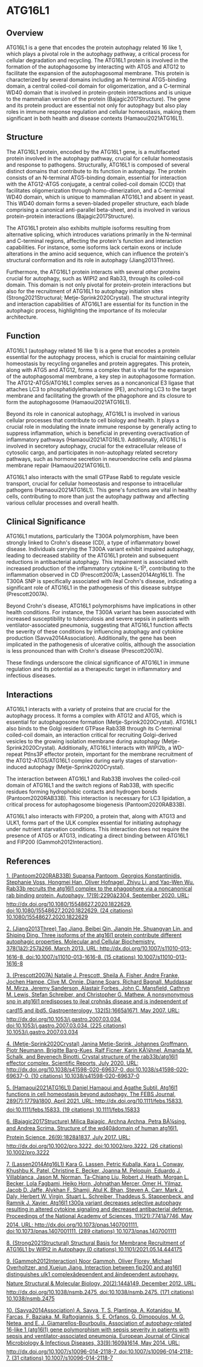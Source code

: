 # ATG16L1

## Overview
ATG16L1 is a gene that encodes the protein autophagy related 16 like 1, which plays a pivotal role in the autophagy pathway, a critical process for cellular degradation and recycling. The ATG16L1 protein is involved in the formation of the autophagosome by interacting with ATG5 and ATG12 to facilitate the expansion of the autophagosomal membrane. This protein is characterized by several domains including an N-terminal ATG5-binding domain, a central coiled-coil domain for oligomerization, and a C-terminal WD40 domain that is involved in protein-protein interactions and is unique to the mammalian version of the protein (Bajagic2017Structure). The gene and its protein product are essential not only for autophagy but also play roles in immune response regulation and cellular homeostasis, making them significant in both health and disease contexts (Hamaoui2021ATG16L1).

## Structure
The ATG16L1 protein, encoded by the ATG16L1 gene, is a multifaceted protein involved in the autophagy pathway, crucial for cellular homeostasis and response to pathogens. Structurally, ATG16L1 is composed of several distinct domains that contribute to its function in autophagy. The protein consists of an N-terminal ATG5-binding domain, essential for interaction with the ATG12-ATG5 conjugate, a central coiled-coil domain (CCD) that facilitates oligomerization through homo-dimerization, and a C-terminal WD40 domain, which is unique to mammalian ATG16L1 and absent in yeast. This WD40 domain forms a seven-bladed propeller structure, each blade comprising a canonical anti-parallel beta-sheet, and is involved in various protein-protein interactions (Bajagic2017Structure).

The ATG16L1 protein also exhibits multiple isoforms resulting from alternative splicing, which introduces variations primarily in the N-terminal and C-terminal regions, affecting the protein's function and interaction capabilities. For instance, some isoforms lack certain exons or include alterations in the amino acid sequence, which can influence the protein's structural conformation and its role in autophagy (Jiang2013Three).

Furthermore, the ATG16L1 protein interacts with several other proteins crucial for autophagy, such as WIPI2 and Rab33, through its coiled-coil domain. This domain is not only pivotal for protein-protein interactions but also for the recruitment of ATG16L1 to autophagy initiation sites (Strong2021Structural; Metje-Sprink2020Crystal). The structural integrity and interaction capabilities of ATG16L1 are essential for its function in the autophagic process, highlighting the importance of its molecular architecture.

## Function
ATG16L1 (autophagy related 16 like 1) is a gene that encodes a protein essential for the autophagy process, which is crucial for maintaining cellular homeostasis by recycling organelles and protein aggregates. This protein, along with ATG5 and ATG12, forms a complex that is vital for the expansion of the autophagosomal membrane, a key step in autophagosome formation. The ATG12-ATG5/ATG16L1 complex serves as a noncanonical E3 ligase that attaches LC3 to phosphatidylethanolamine (PE), anchoring LC3 to the target membrane and facilitating the growth of the phagophore and its closure to form the autophagosome (Hamaoui2021ATG16L1).

Beyond its role in canonical autophagy, ATG16L1 is involved in various cellular processes that contribute to cell biology and health. It plays a crucial role in modulating the innate immune response by generally acting to suppress inflammation, which is beneficial in preventing overactivation of inflammatory pathways (Hamaoui2021ATG16L1). Additionally, ATG16L1 is involved in secretory autophagy, crucial for the extracellular release of cytosolic cargo, and participates in non-autophagy related secretory pathways, such as hormone secretion in neuroendocrine cells and plasma membrane repair (Hamaoui2021ATG16L1).

ATG16L1 also interacts with the small GTPase Rab6 to regulate vesicle transport, crucial for cellular homeostasis and response to intracellular pathogens (Hamaoui2021ATG16L1). This gene's functions are vital in healthy cells, contributing to more than just the autophagy pathway and affecting various cellular processes and overall health.

## Clinical Significance
ATG16L1 mutations, particularly the T300A polymorphism, have been strongly linked to Crohn's disease (CD), a type of inflammatory bowel disease. Individuals carrying the T300A variant exhibit impaired autophagy, leading to decreased stability of the ATG16L1 protein and subsequent reductions in antibacterial autophagy. This impairment is associated with increased production of the inflammatory cytokine IL-1Î², contributing to the inflammation observed in CD (Prescott2007A; Lassen2014Atg16L1). The T300A SNP is specifically associated with ileal Crohn's disease, indicating a significant role of ATG16L1 in the pathogenesis of this disease subtype (Prescott2007A).

Beyond Crohn's disease, ATG16L1 polymorphisms have implications in other health conditions. For instance, the T300A variant has been associated with increased susceptibility to tuberculosis and severe sepsis in patients with ventilator-associated pneumonia, suggesting that ATG16L1 function affects the severity of these conditions by influencing autophagy and cytokine production (Savva2014Association). Additionally, the gene has been implicated in the pathogenesis of ulcerative colitis, although the association is less pronounced than with Crohn's disease (Prescott2007A).

These findings underscore the clinical significance of ATG16L1 in immune regulation and its potential as a therapeutic target in inflammatory and infectious diseases.

## Interactions
ATG16L1 interacts with a variety of proteins that are crucial for the autophagy process. It forms a complex with ATG12 and ATG5, which is essential for autophagosome formation (Metje-Sprink2020Crystal). ATG16L1 also binds to the Golgi resident GTPase Rab33B through its C-terminal coiled-coil domain, an interaction critical for recruiting Golgi-derived vesicles to the growing isolation membrane during autophagy (Metje-Sprink2020Crystal). Additionally, ATG16L1 interacts with WIPI2b, a WD-repeat PtIns3P effector protein, important for the membrane recruitment of the ATG12-ATG5/ATG16L1 complex during early stages of starvation-induced autophagy (Metje-Sprink2020Crystal).

The interaction between ATG16L1 and Rab33B involves the coiled-coil domain of ATG16L1 and the switch regions of Rab33B, with specific residues forming hydrophobic contacts and hydrogen bonds (Pantoom2020RAB33B). This interaction is necessary for LC3 lipidation, a critical process for autophagosome biogenesis (Pantoom2020RAB33B).

ATG16L1 also interacts with FIP200, a protein that, along with ATG13 and ULK1, forms part of the ULK complex essential for initiating autophagy under nutrient starvation conditions. This interaction does not require the presence of ATG5 or ATG13, indicating a direct binding between ATG16L1 and FIP200 (Gammoh2012Interaction).


## References


[1. (Pantoom2020RAB33B) Supansa Pantoom, Georgios Konstantinidis, Stephanie Voss, Hongmei Han, Oliver Hofnagel, Zhiyu Li, and Yao-Wen Wu. Rab33b recruits the atg16l1 complex to the phagophore via a noncanonical rab binding protein. Autophagy, 17(9):2290â2304, September 2020. URL: http://dx.doi.org/10.1080/15548627.2020.1822629, doi:10.1080/15548627.2020.1822629. (24 citations) 10.1080/15548627.2020.1822629](https://doi.org/10.1080/15548627.2020.1822629)

[2. (Jiang2013Three) Tao Jiang, Beibei Qin, Jianqin He, Shuangyan Lin, and Shiping Ding. Three isoforms of the atg16l1 protein contribute different autophagic properties. Molecular and Cellular Biochemistry, 378(1â2):257â266, March 2013. URL: http://dx.doi.org/10.1007/s11010-013-1616-8, doi:10.1007/s11010-013-1616-8. (15 citations) 10.1007/s11010-013-1616-8](https://doi.org/10.1007/s11010-013-1616-8)

[3. (Prescott2007A) Natalie J. Prescott, Sheila A. Fisher, Andre Franke, Jochen Hampe, Clive M. Onnie, Dianne Soars, Richard Bagnall, Muddassar M. Mirza, Jeremy Sanderson, Alastair Forbes, John C. Mansfield, Cathryn M. Lewis, Stefan Schreiber, and Christopher G. Mathew. A nonsynonymous snp in atg16l1 predisposes to ileal crohnâs disease and is independent of card15 and ibd5. Gastroenterology, 132(5):1665â1671, May 2007. URL: http://dx.doi.org/10.1053/j.gastro.2007.03.034, doi:10.1053/j.gastro.2007.03.034. (225 citations) 10.1053/j.gastro.2007.03.034](https://doi.org/10.1053/j.gastro.2007.03.034)

[4. (Metje-Sprink2020Crystal) Janina Metje-Sprink, Johannes Groffmann, Piotr Neumann, Brigitte Barg-Kues, Ralf Ficner, Karin KÃ¼hnel, Amanda M. Schalk, and Beyenech Binotti. Crystal structure of the rab33b/atg16l1 effector complex. Scientific Reports, July 2020. URL: http://dx.doi.org/10.1038/s41598-020-69637-0, doi:10.1038/s41598-020-69637-0. (10 citations) 10.1038/s41598-020-69637-0](https://doi.org/10.1038/s41598-020-69637-0)

[5. (Hamaoui2021ATG16L1) Daniel Hamaoui and Agathe Subtil. Atg16l1 functions in cell homeostasis beyond autophagy. The FEBS Journal, 289(7):1779â1800, April 2021. URL: http://dx.doi.org/10.1111/febs.15833, doi:10.1111/febs.15833. (19 citations) 10.1111/febs.15833](https://doi.org/10.1111/febs.15833)

[6. (Bajagic2017Structure) Milica Bajagic, Archna Archna, Petra BÃ¼sing, and Andrea Scrima. Structure of the wd40âdomain of human atg16l1. Protein Science, 26(9):1828â1837, July 2017. URL: http://dx.doi.org/10.1002/pro.3222, doi:10.1002/pro.3222. (26 citations) 10.1002/pro.3222](https://doi.org/10.1002/pro.3222)

[7. (Lassen2014Atg16L1) Kara G. Lassen, Petric Kuballa, Kara L. Conway, Khushbu K. Patel, Christine E. Becker, Joanna M. Peloquin, Eduardo J. Villablanca, Jason M. Norman, Ta-Chiang Liu, Robert J. Heath, Morgan L. Becker, Lola Fagbami, Heiko Horn, Johnathan Mercer, Omer H. Yilmaz, Jacob D. Jaffe, Alykhan F. Shamji, Atul K. Bhan, Steven A. Carr, Mark J. Daly, Herbert W. Virgin, Stuart L. Schreiber, Thaddeus S. Stappenbeck, and Ramnik J. Xavier. Atg16l1 t300a variant decreases selective autophagy resulting in altered cytokine signaling and decreased antibacterial defense. Proceedings of the National Academy of Sciences, 111(21):7741â7746, May 2014. URL: http://dx.doi.org/10.1073/pnas.1407001111, doi:10.1073/pnas.1407001111. (289 citations) 10.1073/pnas.1407001111](https://doi.org/10.1073/pnas.1407001111)

[8. (Strong2021Structural) Structural Basis for Membrane Recruitment of ATG16L1 by WIPI2 in Autophagy (0 citations) 10.1101/2021.05.14.444175](https://doi.org/10.1101/2021.05.14.444175)

[9. (Gammoh2012Interaction) Noor Gammoh, Oliver Florey, Michael Overholtzer, and Xuejun Jiang. Interaction between fip200 and atg16l1 distinguishes ulk1 complexâdependent and âindependent autophagy. Nature Structural &amp; Molecular Biology, 20(2):144â149, December 2012. URL: http://dx.doi.org/10.1038/nsmb.2475, doi:10.1038/nsmb.2475. (171 citations) 10.1038/nsmb.2475](https://doi.org/10.1038/nsmb.2475)

[10. (Savva2014Association) A. Savva, T. S. Plantinga, A. Kotanidou, M. Farcas, F. Baziaka, M. Raftogiannis, S. E. Orfanos, G. Dimopoulos, M. G. Netea, and E. J. Giamarellos-Bourboulis. Association of autophagy-related 16-like 1 (atg16l1) gene polymorphism with sepsis severity in patients with sepsis and ventilator-associated pneumonia. European Journal of Clinical Microbiology &amp; Infectious Diseases, 33(9):1609â1614, May 2014. URL: http://dx.doi.org/10.1007/s10096-014-2118-7, doi:10.1007/s10096-014-2118-7. (31 citations) 10.1007/s10096-014-2118-7](https://doi.org/10.1007/s10096-014-2118-7)